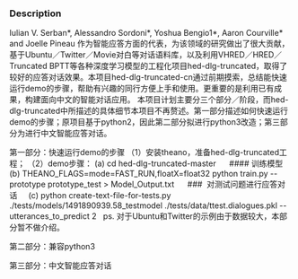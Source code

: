### Description
Iulian V. Serban*, Alessandro Sordoni*, Yoshua Bengio1*, Aaron Courville* and Joelle Pineau 作为智能应答方面的代表，为该领域的研究做出了很大贡献，基于Ubuntu／Twitter／Movie对白等对话语料库，以及利用VHRED／HRED／Truncated BPTT等各种深度学习模型的工程化项目hed-dlg-truncated，取得了较好的应答对话效果。本项目hed-dlg-truncated-cn通过前期摸索，总结能快速运行demo的步骤，帮助有兴趣的同行方便上手和使用。更重要的是利用已有成果，构建面向中文的智能对话应用。
本项目计划主要分三个部分／阶段，而hed-dlg-truncated中所描述的具体细节本项目不再赘述。第一部分描述如何快速运行demo的步骤；原项目基于python2，因此第二部分拟进行python3改造；第三部分为进行中文智能应答对话。

第一部分：快速运行demo的步骤
（1）安装theano，准备hed-dlg-truncated工程；
（2）demo步骤：
      (a)  cd hed-dlg-truncated-master
      #### 训练模型
      (b)  THEANO_FLAGS=mode=FAST_RUN,floatX=float32 python train.py --prototype prototype_test > Model_Output.txt
      ###  对测试问题进行应答对话
      (c)  python create-text-file-for-tests.py ./tests/models/1491890939.58_testmodel ./tests/data/ttest.dialogues.pkl --utterances_to_predict 2
    ps. 对于Ubuntu和Twitter的示例由于数据较大，本部分暂不做介绍。  
    
第二部分：兼容python3      

第三部分：中文智能应答对话  
      




